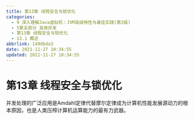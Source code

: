 ```yaml
---
title: 第13章 线程安全与锁优化
categories:
  - 9 深入理解Java虛拟机：JVM高级特性与最佳实践(第3版)
  - 5第五部分 高效并发
  - 第13章 线程安全与锁优化
  - 13.1 概述
abbrlink: 149dbda3
date: 2021-11-27 10:34:55
updated: 2021-11-27 10:34:55
---
```

# 第13章 线程安全与锁优化
并发处理的广泛应用是Amdahl定律代替摩尔定律成为计算机性能发展源动力的根本原因，也是人类压榨计算机运算能力的最有力武器。

